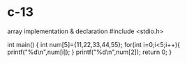 # c-13
array implementation &amp; declaration
#include <stdio.h>

int main()
{
    int num[5]={11,22,33,44,55};
    for(int i=0;i<5;i++){
        printf("%d\n",num[i]);
    }
    printf("%d\n",num[2]);
    return 0;
}
